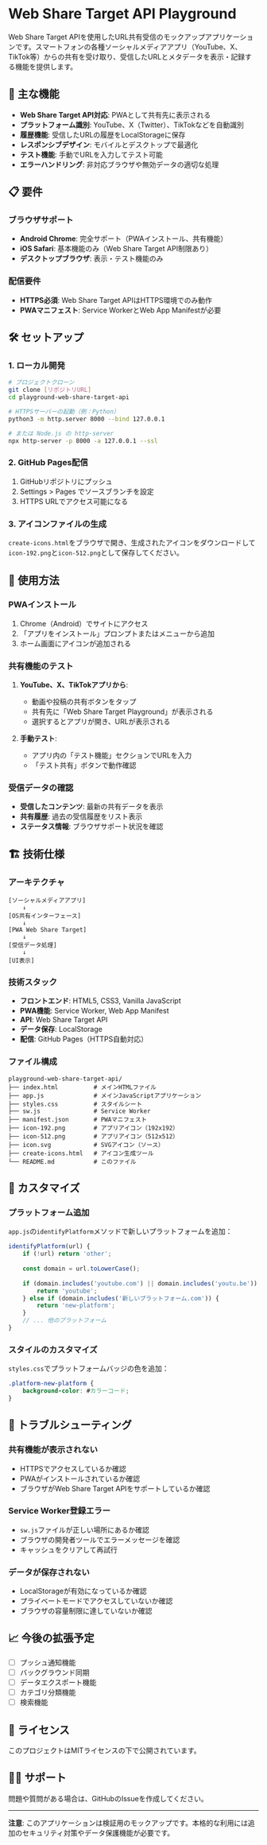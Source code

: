 # Web Share Target API Playground

Web Share Target APIを使用したURL共有受信のモックアップアプリケーションです。スマートフォンの各種ソーシャルメディアアプリ（YouTube、X、TikTok等）からの共有を受け取り、受信したURLとメタデータを表示・記録する機能を提供します。

## 🚀 主な機能

- **Web Share Target API対応**: PWAとして共有先に表示される
- **プラットフォーム識別**: YouTube、X（Twitter）、TikTokなどを自動識別
- **履歴機能**: 受信したURLの履歴をLocalStorageに保存
- **レスポンシブデザイン**: モバイルとデスクトップで最適化
- **テスト機能**: 手動でURLを入力してテスト可能
- **エラーハンドリング**: 非対応ブラウザや無効データの適切な処理

## 📋 要件

### ブラウザサポート
- **Android Chrome**: 完全サポート（PWAインストール、共有機能）
- **iOS Safari**: 基本機能のみ（Web Share Target API制限あり）
- **デスクトップブラウザ**: 表示・テスト機能のみ

### 配信要件
- **HTTPS必須**: Web Share Target APIはHTTPS環境でのみ動作
- **PWAマニフェスト**: Service WorkerとWeb App Manifestが必要

## 🛠️ セットアップ

### 1. ローカル開発

```bash
# プロジェクトクローン
git clone [リポジトリURL]
cd playground-web-share-target-api

# HTTPSサーバーの起動（例：Python）
python3 -m http.server 8000 --bind 127.0.0.1

# または Node.js の http-server
npx http-server -p 8000 -a 127.0.0.1 --ssl
```

### 2. GitHub Pages配信

1. GitHubリポジトリにプッシュ
2. Settings > Pages でソースブランチを設定
3. HTTPS URLでアクセス可能になる

### 3. アイコンファイルの生成

`create-icons.html`をブラウザで開き、生成されたアイコンをダウンロードして`icon-192.png`と`icon-512.png`として保存してください。

## 📱 使用方法

### PWAインストール

1. Chrome（Android）でサイトにアクセス
2. 「アプリをインストール」プロンプトまたはメニューから追加
3. ホーム画面にアイコンが追加される

### 共有機能のテスト

1. **YouTube、X、TikTokアプリから**:
   - 動画や投稿の共有ボタンをタップ
   - 共有先に「Web Share Target Playground」が表示される
   - 選択するとアプリが開き、URLが表示される

2. **手動テスト**:
   - アプリ内の「テスト機能」セクションでURLを入力
   - 「テスト共有」ボタンで動作確認

### 受信データの確認

- **受信したコンテンツ**: 最新の共有データを表示
- **共有履歴**: 過去の受信履歴をリスト表示
- **ステータス情報**: ブラウザサポート状況を確認

## 🏗️ 技術仕様

### アーキテクチャ

```
[ソーシャルメディアアプリ] 
    ↓
[OS共有インターフェース] 
    ↓ 
[PWA Web Share Target] 
    ↓
[受信データ処理] 
    ↓
[UI表示]
```

### 技術スタック

- **フロントエンド**: HTML5, CSS3, Vanilla JavaScript
- **PWA機能**: Service Worker, Web App Manifest
- **API**: Web Share Target API
- **データ保存**: LocalStorage
- **配信**: GitHub Pages（HTTPS自動対応）

### ファイル構成

```
playground-web-share-target-api/
├── index.html          # メインHTMLファイル
├── app.js              # メインJavaScriptアプリケーション
├── styles.css          # スタイルシート
├── sw.js               # Service Worker
├── manifest.json       # PWAマニフェスト
├── icon-192.png        # アプリアイコン（192x192）
├── icon-512.png        # アプリアイコン（512x512）
├── icon.svg            # SVGアイコン（ソース）
├── create-icons.html   # アイコン生成ツール
└── README.md           # このファイル
```

## 🔧 カスタマイズ

### プラットフォーム追加

`app.js`の`identifyPlatform`メソッドで新しいプラットフォームを追加：

```javascript
identifyPlatform(url) {
    if (!url) return 'other';
    
    const domain = url.toLowerCase();
    
    if (domain.includes('youtube.com') || domain.includes('youtu.be')) {
        return 'youtube';
    } else if (domain.includes('新しいプラットフォーム.com')) {
        return 'new-platform';
    }
    // ... 他のプラットフォーム
}
```

### スタイルのカスタマイズ

`styles.css`でプラットフォームバッジの色を追加：

```css
.platform-new-platform { 
    background-color: #カラーコード; 
}
```

## 🐛 トラブルシューティング

### 共有機能が表示されない

- HTTPSでアクセスしているか確認
- PWAがインストールされているか確認
- ブラウザがWeb Share Target APIをサポートしているか確認

### Service Worker登録エラー

- `sw.js`ファイルが正しい場所にあるか確認
- ブラウザの開発者ツールでエラーメッセージを確認
- キャッシュをクリアして再試行

### データが保存されない

- LocalStorageが有効になっているか確認
- プライベートモードでアクセスしていないか確認
- ブラウザの容量制限に達していないか確認

## 📈 今後の拡張予定

- [ ] プッシュ通知機能
- [ ] バックグラウンド同期
- [ ] データエクスポート機能
- [ ] カテゴリ分類機能
- [ ] 検索機能

## 📄 ライセンス

このプロジェクトはMITライセンスの下で公開されています。

## 🙋‍♂️ サポート

問題や質問がある場合は、GitHubのIssueを作成してください。

---

**注意**: このアプリケーションは検証用のモックアップです。本格的な利用には追加のセキュリティ対策やデータ保護機能が必要です。